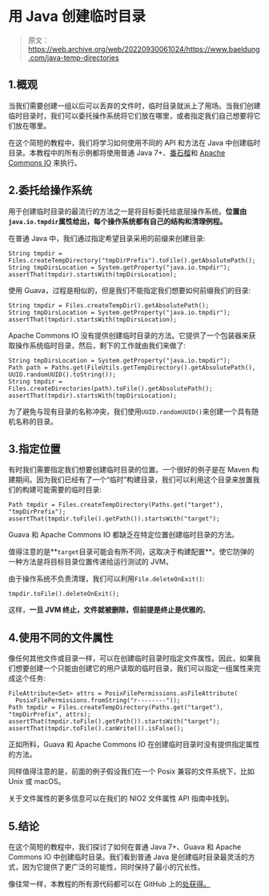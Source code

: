 # 用 Java 创建临时目录

> 原文：<https://web.archive.org/web/20220930061024/https://www.baeldung.com/java-temp-directories>

## 1.概观

当我们需要创建一组以后可以丢弃的文件时，临时目录就派上了用场。当我们创建临时目录时，我们可以委托操作系统将它们放在哪里，或者指定我们自己想要将它们放在哪里。

在这个简短的教程中，我们将学习如何使用不同的 API 和方法在 Java 中创建临时目录。本教程中的所有示例都将使用普通 Java 7+、[番石榴](https://web.archive.org/web/20221128051525/https://search.maven.org/artifact/com.google.guava/guava/29.0-jre/bundle)和 [Apache Commons IO](https://web.archive.org/web/20221128051525/https://search.maven.org/artifact/org.checkerframework.annotatedlib/commons-io/2.7/jar) 来执行。

## 2.委托给操作系统

用于创建临时目录的最流行的方法之一是将目标委托给底层操作系统。**位置由`java.io.tmpdir`属性给出，每个操作系统都有自己的结构和清理例程。**

在普通 Java 中，我们通过指定希望目录采用的前缀来创建目录:

```
String tmpdir = Files.createTempDirectory("tmpDirPrefix").toFile().getAbsolutePath();
String tmpDirsLocation = System.getProperty("java.io.tmpdir");
assertThat(tmpdir).startsWith(tmpDirsLocation);
```

使用 Guava，过程是相似的，但是我们不能指定我们想要如何前缀我们的目录:

```
String tmpdir = Files.createTempDir().getAbsolutePath();
String tmpDirsLocation = System.getProperty("java.io.tmpdir");
assertThat(tmpdir).startsWith(tmpDirsLocation);
```

Apache Commons IO 没有提供创建临时目录的方法。它提供了一个包装器来获取操作系统临时目录，然后，剩下的工作就由我们来做了:

```
String tmpDirsLocation = System.getProperty("java.io.tmpdir");
Path path = Paths.get(FileUtils.getTempDirectory().getAbsolutePath(), UUID.randomUUID().toString());
String tmpdir = Files.createDirectories(path).toFile().getAbsolutePath();
assertThat(tmpdir).startsWith(tmpDirsLocation);
```

为了避免与现有目录的名称冲突，我们使用`UUID.randomUUID()`来创建一个具有随机名称的目录。

## 3.指定位置

有时我们需要指定我们想要创建临时目录的位置。一个很好的例子是在 Maven 构建期间。因为我们已经有了一个“临时”构建目录，我们可以利用这个目录来放置我们的构建可能需要的临时目录:

```
Path tmpdir = Files.createTempDirectory(Paths.get("target"), "tmpDirPrefix");
assertThat(tmpdir.toFile().getPath()).startsWith("target");
```

Guava 和 Apache Commons IO 都缺乏在特定位置创建临时目录的方法。

值得注意的是**`target`目录可能会有所不同，这取决于构建配置**。使它防弹的一种方法是将目标目录位置传递给运行测试的 JVM。

由于操作系统不负责清理，我们可以利用`File.deleteOnExit()`:

```
tmpdir.toFile().deleteOnExit();
```

这样，**一旦 JVM 终止，文件就被删除，但前提是终止是优雅的**。

## 4.使用不同的文件属性

像任何其他文件或目录一样，可以在创建临时目录时指定文件属性。因此，如果我们想要创建一个只能由创建它的用户读取的临时目录，我们可以指定一组属性来完成这个任务:

```
FileAttribute<Set> attrs = PosixFilePermissions.asFileAttribute(
  PosixFilePermissions.fromString("r--------"));
Path tmpdir = Files.createTempDirectory(Paths.get("target"), "tmpDirPrefix", attrs);
assertThat(tmpdir.toFile().getPath()).startsWith("target");
assertThat(tmpdir.toFile().canWrite()).isFalse();
```

正如所料，Guava 和 Apache Commons IO 在创建临时目录时没有提供指定属性的方法。

同样值得注意的是，前面的例子假设我们在一个 Posix 兼容的文件系统下，比如 Unix 或 macOS。

关于文件属性的更多信息可以在我们的 NIO2 文件属性 API 指南中找到。

## 5.结论

在这个简短的教程中，我们探讨了如何在普通 Java 7+、Guava 和 Apache Commons IO 中创建临时目录。我们看到普通 Java 是创建临时目录最灵活的方式，因为它提供了更广泛的可能性，同时保持了最小的冗长性。

像往常一样，本教程的所有源代码都可以在 GitHub 上的[处获得。](https://web.archive.org/web/20221128051525/https://github.com/eugenp/tutorials/tree/master/core-java-modules/core-java-io-3)